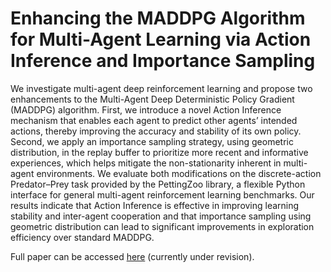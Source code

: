 # Enhancing the MADDPG Algorithm for Multi-Agent Learning via Action Inference and Importance Sampling

We investigate multi-agent deep reinforcement learning and propose two enhancements to the Multi-Agent Deep Deterministic Policy Gradient (MADDPG) algorithm. First, we introduce a novel Action Inference mechanism that enables each agent to predict other agents’ intended actions, thereby improving the accuracy and stability of its own policy. Second, we apply an importance sampling strategy, using geometric distribution, in the replay buffer to prioritize more recent and informative experiences, which helps mitigate the non-stationarity inherent in multi-agent environments. We evaluate both modifications on the discrete-action Predator–Prey task provided by the PettingZoo library, a flexible Python interface for general multi-agent reinforcement learning benchmarks. Our results indicate that Action Inference is effective in improving learning stability and inter-agent cooperation and that importance sampling using geometric distribution can lead to significant improvements in exploration efficiency over standard MADDPG.

Full paper can be accessed [here](https://github.com/marcwalden1/maddpg-algorithm-enhancements/Enhancing_MADDPG_Paper) (currently under revision).
